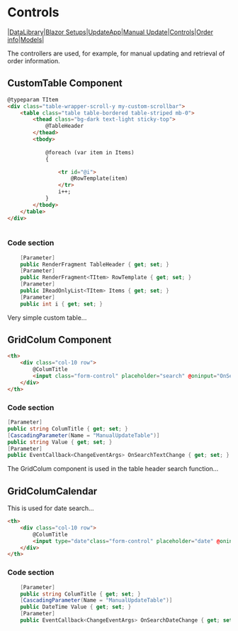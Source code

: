 # Controls
|[DataLibrary](datalibrary.md)|[Blazor Setups](setups.md)|[UpdateApp](updateapp.md)|[Manual Update](manualupdate.md)|[Controls](controls.md)|[Order info](orderinfo.md)|[Models](models.md)|

The controllers are used, for example, for manual updating and retrieval of order information.

## CustomTable Component
```html
@typeparam TItem
<div class="table-wrapper-scroll-y my-custom-scrollbar">
    <table class="table table-bordered table-striped mb-0">
        <thead class="bg-dark text-light sticky-top">
            @TableHeader
        </thead>
        <tbody>
            
            @foreach (var item in Items)
            {

                <tr id="@i">
                    @RowTemplate(item)
                </tr>
                i++;
            }
        </tbody>
    </table>
</div>
    
```
### Code section
```csharp
    [Parameter]
    public RenderFragment TableHeader { get; set; }
    [Parameter]
    public RenderFragment<TItem> RowTemplate { get; set; }
    [Parameter]
    public IReadOnlyList<TItem> Items { get; set; }
    [Parameter]
    public int i { get; set; }
```
Very simple custom table...

## GridColum Component
```html
<th>
    <div class="col-10 row">
        @ColumTitle
        <input class="form-control" placeholder="search" @oninput="OnSearchTextChange" value="@Value"/>
    </div>
</th>
```
### Code section
```csharp
[Parameter]
public string ColumTitle { get; set; }
[CascadingParameter(Name = "ManualUpdateTable")]
public string Value { get; set; }
[Parameter]
public EventCallback<ChangeEventArgs> OnSearchTextChange { get; set; }
```
The GridColum component is used in the table header search function...
## GridColumCalendar
This is used for date search...
```html
<th>
    <div class="col-10 row">
        @ColumTitle
        <input type="date"class="form-control" placeholder="date" @oninput="OnSearchDateChange" value="@Value" />
    </div>
</th>
```
### Code section
```csharp
    [Parameter]
    public string ColumTitle { get; set; }
    [CascadingParameter(Name = "ManualUpdateTable")]
    public DateTime Value { get; set; }
    [Parameter]
    public EventCallback<ChangeEventArgs> OnSearchDateChange { get; set; }
```
